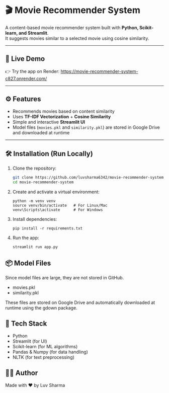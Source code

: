 # 🎬 Movie Recommender System

A content-based movie recommender system built with **Python, Scikit-learn, and Streamlit**.  
It suggests movies similar to a selected movie using cosine similarity.

---

## 🚀 Live Demo
👉 Try the app on Render: https://movie-recommender-system-c827.onrender.com/

---

## ⚙️ Features
- Recommends movies based on content similarity
- Uses **TF-IDF Vectorization** + **Cosine Similarity**
- Simple and interactive **Streamlit UI**
- Model files (`movies.pkl` and `similarity.pkl`) are stored in Google Drive and downloaded at runtime

---

## 🛠️ Installation (Run Locally)

1. Clone the repository:
   ```bash
   git clone https://github.com/luvsharma6342/movie-recommender-system.git
   cd movie-recommender-system
2. Create and activate a virtual environment:
   ```
   python -m venv venv
   source venv/bin/activate   # For Linux/Mac
   venv\Scripts\activate      # For Windows
3. Install dependencies:
   ```
   pip install -r requirements.txt
4. Run the app:
   ```
   streamlit run app.py
## 📦 Model Files
Since model files are large, they are not stored in GitHub.
- movies.pkl
- similarity.pkl
  
These files are stored on Google Drive and automatically downloaded at runtime using the gdown package.

## 🧠 Tech Stack

- Python
- Streamlit (for UI)
- Scikit-learn (for ML algorithms)
- Pandas & Numpy (for data handling)
- NLTK (for text preprocessing)

## 👨‍💻 Author

Made with ❤️ by Luv Sharma

